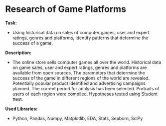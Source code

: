 # Research of Game Platforms

**Task:**

- Using historical data on sales of computer games, user and expert ratings, genres and platforms, identify patterns that determine the success of a game.

**Description:**

- The online store sells computer games all over the world. Historical data on game sales, user and expert ratings, genres and platforms are available from open sources. The parameters that determine the success of the game in different regions of the world are revealed. Potentially popular product identified and advertising campaigns planned. The current period for analysis has been selected. Portraits of users of each region were compiled. Hypotheses tested using Student ttest. 

**Used Libraries:**

- Python, Pandas, Numpy, Matplotlib, EDA, Stats, Seaborn, SciPy
